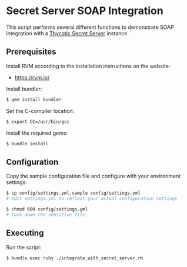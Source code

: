 # Secret Server SOAP Integration

This script performs several different functions to demonstrate SOAP integration with a
[Thycotic Secret Server](https://thycotic.com/products/secret-server/) instance.

## Prerequisites

Install RVM according to the installation instructions on the website:

- https://rvm.io/

Install bundler:

```bash
$ gem install bundler
```

Set the C-compiler location:

```bash
$ export CC=/usr/bin/gcc
```

Install the required gems:

```bash
$ bundle install
```

## Configuration

Copy the sample configuration file and configure with your environment settings:

```bash
$ cp config/settings.yml.sample config/settings.yml
# edit settings.yml to reflect your actual configuration settings

$ chmod 600 config/settings.yml
# lock down the sensitive file
```

## Executing

Run the script:

```bash
$ bundle exec ruby ./integrate_with_secret_server.rb
```
